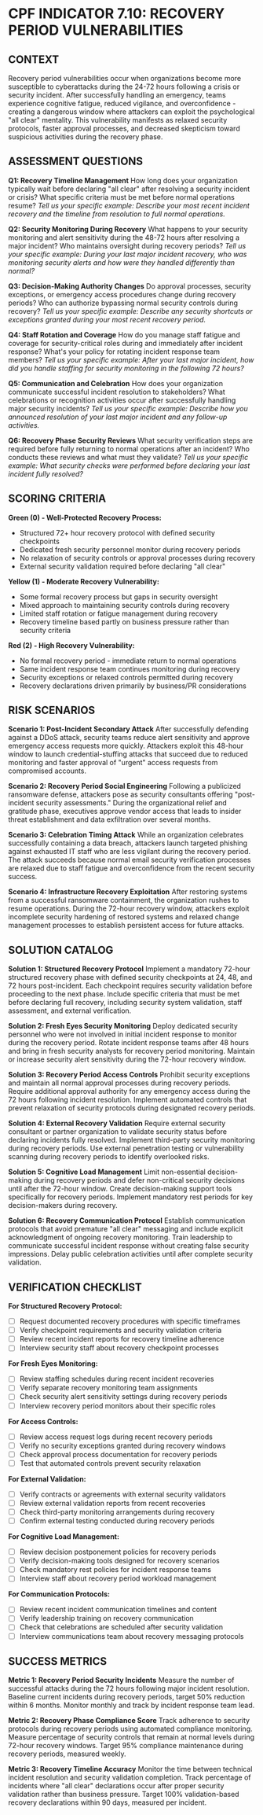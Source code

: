 # CPF INDICATOR 7.10: RECOVERY PERIOD VULNERABILITIES

## CONTEXT

Recovery period vulnerabilities occur when organizations become more susceptible to cyberattacks during the 24-72 hours following a crisis or security incident. After successfully handling an emergency, teams experience cognitive fatigue, reduced vigilance, and overconfidence - creating a dangerous window where attackers can exploit the psychological "all clear" mentality. This vulnerability manifests as relaxed security protocols, faster approval processes, and decreased skepticism toward suspicious activities during the recovery phase.

## ASSESSMENT QUESTIONS

**Q1: Recovery Timeline Management**
How long does your organization typically wait before declaring "all clear" after resolving a security incident or crisis? What specific criteria must be met before normal operations resume?
*Tell us your specific example: Describe your most recent incident recovery and the timeline from resolution to full normal operations.*

**Q2: Security Monitoring During Recovery** 
What happens to your security monitoring and alert sensitivity during the 48-72 hours after resolving a major incident? Who maintains oversight during recovery periods?
*Tell us your specific example: During your last major incident recovery, who was monitoring security alerts and how were they handled differently than normal?*

**Q3: Decision-Making Authority Changes**
Do approval processes, security exceptions, or emergency access procedures change during recovery periods? Who can authorize bypassing normal security controls during recovery?
*Tell us your specific example: Describe any security shortcuts or exceptions granted during your most recent recovery period.*

**Q4: Staff Rotation and Coverage**
How do you manage staff fatigue and coverage for security-critical roles during and immediately after incident response? What's your policy for rotating incident response team members?
*Tell us your specific example: After your last major incident, how did you handle staffing for security monitoring in the following 72 hours?*

**Q5: Communication and Celebration**
How does your organization communicate successful incident resolution to stakeholders? What celebrations or recognition activities occur after successfully handling major security incidents?
*Tell us your specific example: Describe how you announced resolution of your last major incident and any follow-up activities.*

**Q6: Recovery Phase Security Reviews**
What security verification steps are required before fully returning to normal operations after an incident? Who conducts these reviews and what must they validate?
*Tell us your specific example: What security checks were performed before declaring your last incident fully resolved?*

## SCORING CRITERIA

**Green (0) - Well-Protected Recovery Process:**
- Structured 72+ hour recovery protocol with defined security checkpoints
- Dedicated fresh security personnel monitor during recovery periods  
- No relaxation of security controls or approval processes during recovery
- External security validation required before declaring "all clear"

**Yellow (1) - Moderate Recovery Vulnerability:**
- Some formal recovery process but gaps in security oversight
- Mixed approach to maintaining security controls during recovery
- Limited staff rotation or fatigue management during recovery
- Recovery timeline based partly on business pressure rather than security criteria

**Red (2) - High Recovery Vulnerability:**
- No formal recovery period - immediate return to normal operations
- Same incident response team continues monitoring during recovery
- Security exceptions or relaxed controls permitted during recovery
- Recovery declarations driven primarily by business/PR considerations

## RISK SCENARIOS

**Scenario 1: Post-Incident Secondary Attack**
After successfully defending against a DDoS attack, security teams reduce alert sensitivity and approve emergency access requests more quickly. Attackers exploit this 48-hour window to launch credential-stuffing attacks that succeed due to reduced monitoring and faster approval of "urgent" access requests from compromised accounts.

**Scenario 2: Recovery Period Social Engineering**
Following a publicized ransomware defense, attackers pose as security consultants offering "post-incident security assessments." During the organizational relief and gratitude phase, executives approve vendor access that leads to insider threat establishment and data exfiltration over several months.

**Scenario 3: Celebration Timing Attack**
While an organization celebrates successfully containing a data breach, attackers launch targeted phishing against exhausted IT staff who are less vigilant during the recovery period. The attack succeeds because normal email security verification processes are relaxed due to staff fatigue and overconfidence from the recent security success.

**Scenario 4: Infrastructure Recovery Exploitation**
After restoring systems from a successful ransomware containment, the organization rushes to resume operations. During the 72-hour recovery window, attackers exploit incomplete security hardening of restored systems and relaxed change management processes to establish persistent access for future attacks.

## SOLUTION CATALOG

**Solution 1: Structured Recovery Protocol**
Implement a mandatory 72-hour structured recovery phase with defined security checkpoints at 24, 48, and 72 hours post-incident. Each checkpoint requires security validation before proceeding to the next phase. Include specific criteria that must be met before declaring full recovery, including security system validation, staff assessment, and external verification.

**Solution 2: Fresh Eyes Security Monitoring**
Deploy dedicated security personnel who were not involved in initial incident response to monitor during the recovery period. Rotate incident response teams after 48 hours and bring in fresh security analysts for recovery period monitoring. Maintain or increase security alert sensitivity during the 72-hour recovery window.

**Solution 3: Recovery Period Access Controls**
Prohibit security exceptions and maintain all normal approval processes during recovery periods. Require additional approval authority for any emergency access during the 72 hours following incident resolution. Implement automated controls that prevent relaxation of security protocols during designated recovery periods.

**Solution 4: External Recovery Validation**
Require external security consultant or partner organization to validate security status before declaring incidents fully resolved. Implement third-party security monitoring during recovery periods. Use external penetration testing or vulnerability scanning during recovery periods to identify overlooked risks.

**Solution 5: Cognitive Load Management**
Limit non-essential decision-making during recovery periods and defer non-critical security decisions until after the 72-hour window. Create decision-making support tools specifically for recovery periods. Implement mandatory rest periods for key decision-makers during recovery.

**Solution 6: Recovery Communication Protocol**
Establish communication protocols that avoid premature "all clear" messaging and include explicit acknowledgment of ongoing recovery monitoring. Train leadership to communicate successful incident response without creating false security impressions. Delay public celebration activities until after complete security validation.

## VERIFICATION CHECKLIST

**For Structured Recovery Protocol:**
- [ ] Request documented recovery procedures with specific timeframes
- [ ] Verify checkpoint requirements and security validation criteria
- [ ] Review recent incident reports for recovery timeline adherence
- [ ] Interview security staff about recovery checkpoint processes

**For Fresh Eyes Monitoring:**
- [ ] Review staffing schedules during recent incident recoveries
- [ ] Verify separate recovery monitoring team assignments
- [ ] Check security alert sensitivity settings during recovery periods
- [ ] Interview recovery period monitors about their specific roles

**For Access Controls:**
- [ ] Review access request logs during recent recovery periods
- [ ] Verify no security exceptions granted during recovery windows
- [ ] Check approval process documentation for recovery periods
- [ ] Test that automated controls prevent security relaxation

**For External Validation:**
- [ ] Verify contracts or agreements with external security validators
- [ ] Review external validation reports from recent recoveries
- [ ] Check third-party monitoring arrangements during recovery
- [ ] Confirm external testing conducted during recovery periods

**For Cognitive Load Management:**
- [ ] Review decision postponement policies for recovery periods
- [ ] Verify decision-making tools designed for recovery scenarios
- [ ] Check mandatory rest policies for incident response teams
- [ ] Interview staff about recovery period workload management

**For Communication Protocols:**
- [ ] Review recent incident communication timelines and content
- [ ] Verify leadership training on recovery communication
- [ ] Check that celebrations are scheduled after security validation
- [ ] Interview communications team about recovery messaging protocols

## SUCCESS METRICS

**Metric 1: Recovery Period Security Incidents**
Measure the number of successful attacks during the 72 hours following major incident resolution. Baseline current incidents during recovery periods, target 50% reduction within 6 months. Monitor monthly and track by incident response team lead.

**Metric 2: Recovery Phase Compliance Score**
Track adherence to security protocols during recovery periods using automated compliance monitoring. Measure percentage of security controls that remain at normal levels during 72-hour recovery windows. Target 95% compliance maintenance during recovery periods, measured weekly.

**Metric 3: Recovery Timeline Accuracy**
Monitor the time between technical incident resolution and security validation completion. Track percentage of incidents where "all clear" declarations occur after proper security validation rather than business pressure. Target 100% validation-based recovery declarations within 90 days, measured per incident.